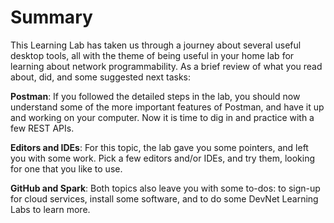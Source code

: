 # Summary


This Learning Lab has taken us through a journey about several useful desktop tools, all with the theme of being useful in your home lab for learning about network programmability. As a brief review of what you read about, did, and some suggested next tasks:

**Postman**: If you followed the detailed steps in the lab, you should now understand some of the more important features of Postman, and have it up and working on your computer. Now it is time to dig in and practice with a few REST APIs.

**Editors and IDEs**: For this topic, the lab gave you some pointers, and left you with some work. Pick a few editors and/or IDEs, and try them, looking for one that you like to use.

**GitHub and Spark**: Both topics also leave you with some to-dos: to sign-up for cloud services, install some software, and to do some DevNet Learning Labs to learn more.
